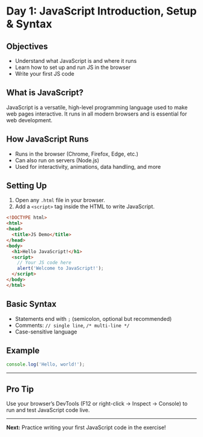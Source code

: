 # Day 1: JavaScript Introduction, Setup & Syntax

## Objectives
- Understand what JavaScript is and where it runs
- Learn how to set up and run JS in the browser
- Write your first JS code

## What is JavaScript?
JavaScript is a versatile, high-level programming language used to make web pages interactive. It runs in all modern browsers and is essential for web development.

## How JavaScript Runs
- Runs in the browser (Chrome, Firefox, Edge, etc.)
- Can also run on servers (Node.js)
- Used for interactivity, animations, data handling, and more

## Setting Up
1. Open any `.html` file in your browser.
2. Add a `<script>` tag inside the HTML to write JavaScript.

```html
<!DOCTYPE html>
<html>
<head>
  <title>JS Demo</title>
</head>
<body>
  <h1>Hello JavaScript!</h1>
  <script>
    // Your JS code here
    alert('Welcome to JavaScript!');
  </script>
</body>
</html>
```

## Basic Syntax
- Statements end with `;` (semicolon, optional but recommended)
- Comments: `// single line`, `/* multi-line */`
- Case-sensitive language

## Example
```js
console.log('Hello, world!');
```

---

## Pro Tip
Use your browser’s DevTools (F12 or right-click → Inspect → Console) to run and test JavaScript code live.

---

**Next:** Practice writing your first JavaScript code in the exercise!
